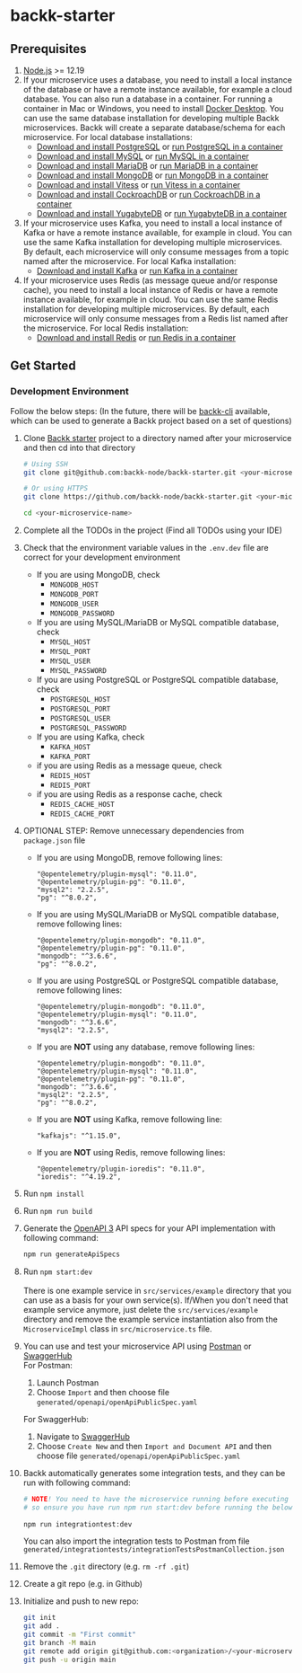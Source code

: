  # backk-starter

## Prerequisites

1. [Node.js](https://nodejs.org/en/download/) >= 12.19
2. If your microservice uses a database, you need to install a local instance of the database or have a remote instance available, for example a cloud database.
   You can also run a database in a container. For running a container in Mac or Windows, you need to install [Docker Desktop](https://www.docker.com/products/docker-desktop). You can use the same database installation for developing multiple Backk microservices. Backk will create a separate database/schema for each microservice. For local database installations:
    - [Download and install PostgreSQL](https://www.postgresql.org/download/) or [run PostgreSQL in a container](https://hub.docker.com/_/postgres)
    - [Download and install MySQL](https://www.mysql.com/downloads/) or [run MySQL in a container](https://hub.docker.com/_/mysql)
    - [Download and install MariaDB](https://mariadb.org/download/) or [run MariaDB in a container](https://hub.docker.com/_/mariadb)
    - [Download and install MongoDB](https://www.mongodb.com/try/download/community) or [run MongoDB in a container](https://hub.docker.com/_/mongo)
    - [Download and install Vitess](https://vitess.io/docs/get-started/local/) or [run Vitess in a container](https://vitess.io/docs/get-started/local-docker)
    - [Download and install CockroachDB](https://www.cockroachlabs.com/docs/stable/install-cockroachdb.html) or [run CockroachDB in a container](https://hub.docker.com/r/cockroachdb/cockroach)
    - [Download and install YugabyteDB](https://download.yugabyte.com/) or [run YugabyteDB in a container](https://hub.docker.com/r/yugabytedb/yugabyte)
3. If your microservice uses Kafka, you need to install a local instance of Kafka or have a remote instance available, for example in cloud. You can use the same Kafka installation for developing multiple microservices. By default, each microservice will only consume messages from a topic named after the microservice. For local Kafka installation:
    - [Download and install Kafka](https://kafka.apache.org/downloads) or [run Kafka in a container](https://hub.docker.com/r/wurstmeister/kafka)
4. If your microservice uses Redis (as message queue and/or response cache), you need to install a local instance of Redis or have a remote instance available, for example in cloud. You can use the same Redis installation for developing multiple microservices. By default, each microservice will only consume messages from a Redis list named after the microservice. For local Redis installation:
    - [Download and install Redis](https://redis.io/download) or [run Redis in a container](https://hub.docker.com/_/redis)


## <a name="get-started"></a> Get Started

### <a name="development-environment"></a> Development Environment

Follow the below steps: (In the future, there will be [backk-cli](https://github.com/backk-node/backk-cli) available, which can be used to generate a Backk project based on a set of questions)

1. Clone [Backk starter](https://github.com/backk-node/backk-starter) project to a directory named after your microservice and then cd into that directory

   ```bash
   # Using SSH
   git clone git@github.com:backk-node/backk-starter.git <your-microservice-name>
   
   # Or using HTTPS
   git clone https://github.com/backk-node/backk-starter.git <your-microservice-name>

   cd <your-microservice-name>
   ```

2. Complete all the TODOs in the project (Find all TODOs using your IDE)
3. Check that the environment variable values in the `.env.dev` file are correct for your development environment
    - If you are using MongoDB, check
        - `MONGODB_HOST`
        - `MONGODB_PORT`
        - `MONGODB_USER`
        - `MONGODB_PASSWORD`
    - If you are using MySQL/MariaDB or MySQL compatible database, check
        - `MYSQL_HOST`
        - `MYSQL_PORT`
        - `MYSQL_USER`
        - `MYSQL_PASSWORD`
    - If you are using PostgreSQL or PostgreSQL compatible database, check
        - `POSTGRESQL_HOST`
        - `POSTGRESQL_PORT`
        - `POSTGRESQL_USER`
        - `POSTGRESQL_PASSWORD`
    - If you are using Kafka, check
        - `KAFKA_HOST`
        - `KAFKA_PORT`
    - if you are using Redis as a message queue, check
        - `REDIS_HOST`
        - `REDIS_PORT`
    - if you are using Redis as a response cache, check
        - `REDIS_CACHE_HOST`
        - `REDIS_CACHE_PORT`
4. OPTIONAL STEP: Remove unnecessary dependencies from `package.json` file
    - If you are using MongoDB, remove following lines:
      ```
      "@opentelemetry/plugin-mysql": "0.11.0",
      "@opentelemetry/plugin-pg": "0.11.0",
      "mysql2": "2.2.5",
      "pg": "^8.0.2",
      ```
    - If you are using MySQL/MariaDB or MySQL compatible database, remove following lines:
      ```
      "@opentelemetry/plugin-mongodb": "0.11.0",
      "@opentelemetry/plugin-pg": "0.11.0",
      "mongodb": "^3.6.6",
      "pg": "^8.0.2",
      ```
    - If you are using PostgreSQL or PostgreSQL compatible database, remove following lines:
      ```
      "@opentelemetry/plugin-mongodb": "0.11.0",
      "@opentelemetry/plugin-mysql": "0.11.0",
      "mongodb": "^3.6.6",
      "mysql2": "2.2.5",
      ```
    - If you are **NOT** using any database, remove following lines:
      ```
      "@opentelemetry/plugin-mongodb": "0.11.0",
      "@opentelemetry/plugin-mysql": "0.11.0",
      "@opentelemetry/plugin-pg": "0.11.0",
      "mongodb": "^3.6.6",
      "mysql2": "2.2.5",
      "pg": "^8.0.2",
      ```
    - If you are **NOT** using Kafka, remove following line:
      ```
      "kafkajs": "^1.15.0",
      ```
    - If you are **NOT** using Redis, remove following lines:
      ```
      "@opentelemetry/plugin-ioredis": "0.11.0",
      "ioredis": "^4.19.2",
      ```
5. Run `npm install`
6. Run `npm run build`
7. Generate the [OpenAPI 3](https://swagger.io/specification/) API specs for your API implementation with following command:
   ```bash
   npm run generateApiSpecs
   ```
8. Run `npm start:dev`<br/><br/>
   There is one example service in `src/services/example` directory that you can use as a basis for your own service(s).
   If/When you don't need that example service anymore, just delete the `src/services/example` directory and remove the example service instantiation also from the `MicroserviceImpl` class in `src/microservice.ts` file.
9. You can use and test your microservice API using [Postman](https://www.postman.com/downloads/) or [SwaggerHub](https://app.swaggerhub.com/home)  
   For Postman:
    1. Launch Postman
    2. Choose `Import` and then choose file `generated/openapi/openApiPublicSpec.yaml`

   For SwaggerHub:
    1. Navigate to [SwaggerHub](https://app.swaggerhub.com/home)
    2. Choose `Create New` and then `Import and Document API` and then choose file `generated/openapi/openApiPublicSpec.yaml`
10. Backk automatically generates some integration tests, and they can be run with following command:
    ```bash
    # NOTE! You need to have the microservice running before executing the integration tests,
    # so ensure you have run npm run start:dev before running the below command
   
    npm run integrationtest:dev
    ```
    You can also import the integration tests to Postman from file `generated/integrationtests/integrationTestsPostmanCollection.json`
11. Remove the `.git` directory (e.g. `rm -rf .git`)
12. Create a git repo (e.g. in Github)
13. Initialize and push to new repo:
    ```bash
    git init
    git add .
    git commit -m "First commit"
    git branch -M main
    git remote add origin git@github.com:<organization>/<your-microservice-name>.git
    git push -u origin main
    ```
